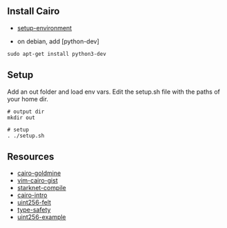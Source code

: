 




## Install Cairo


* [setup-environment](https://www.cairo-lang.org/docs/quickstart.html#)

- on debian, add [python-dev]
```
sudo apt-get install python3-dev
```


## Setup

Add an out folder and load env vars. Edit the setup.sh file with the paths of your home dir.

```
# output dir
mkdir out

# setup
. ./setup.sh
```

## Resources


* [cairo-goldmine](https://github.com/beautyisourbusiness/cairo-goldmine)
* [vim-cairo-gist](https://gist.github.com/amanusk/f73dee988829110ad557c8cba89e4652)
* [starknet-compile](https://www.cairo-lang.org/docs/hello_starknet/intro.html)
* [cairo-intro](https://chainstack.com/starknet-cairo-developer-introduction-part-2/)
* [uint256-felt](https://mirror.xyz/0x845605C411132BAA06024a521a85B653F3C802dF/wfUO8KSz2IAt8yg4oslsc1HDsJqMJ6HpQAukhjwZUUU)
* [type-safety](https://ctrlc03.github.io/#type-safety)
* [uint256-example](https://medium.com/starkware/cairo-1-0-aa96eefb19a0)

